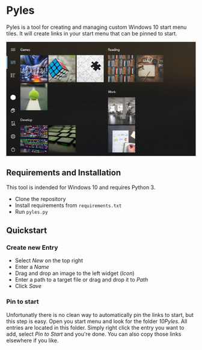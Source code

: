 # Pyles

Pyles is a tool for creating and managing custom Windows 10 start menu tiles. 
It will create links in your start menu that can be pinned to start.

![Startmenu](docs/images/startmenu.jpg)

## Requirements and Installation

This tool is indended for Windows 10 and requires Python 3.

- Clone the repository
- Install requirements from `requirements.txt`
- Run `pyles.py`

## Quickstart

### Create new Entry

- Select *New* on the top right
- Enter a *Name*
- Drag and drop an image to the left widget (*Icon*)
- Enter a path to a target file or drag and drop it to *Path*
- Click *Save*

### Pin to start

Unfortunatly there is no clean way to automatically pin the links to start,
but this step is easy.
Open you start menu and look for the folder *10Pyles*. 
All entries are located in this folder.
Simply right click the entry you want to add, select *Pin to Start* and you're done.
You can also copy those links elsewhere if you like.
